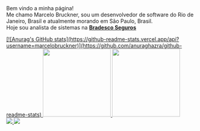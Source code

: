 <div align="left">
  Bem vindo a minha página!<br>
  Me chamo Marcelo Bruckner, sou um desenvolvedor de software do Rio de Janeiro, Brasil e atualmente morando em São Paulo, Brasil.<br>
  Hoje sou analista de sistemas na <b><a href="https://www.bradescoseguros.com.br/" target="_blank">Bradesco Seguros</a></b><p>
</div>
<div style="display: inline_block">
  <a href="https://github.com/marcelobruckner">
   [![Anurag's GitHub stats](https://github-readme-stats.vercel.app/api?username=marcelobruckner)](https://github.com/anuraghazra/github-readme-stats)
    <img height="180em" src="https://github-readme-stats.vercel.app/api?username=marcelobruckner&show_icons=true&include_all_commits=true"/>
    <img height="180em" src="https://github-readme-stats.vercel.app/api/top-langs/?username=marcelobruckner&layout=compact"/>
  </a>
</div>
  
<div> 
  <a href = "mailto:marcelobruckner@gmail.com" target="_blank">
      <img src="https://img.shields.io/badge/-Gmail-%23333?style=for-the-badge&logo=gmail&logoColor=white" target="_blank">
  </a>
  <a href="https://www.linkedin.com/in/marcelobruckner/" target="_blank">
    <img src="https://img.shields.io/badge/-LinkedIn-%230077B5?style=for-the-badge&logo=linkedin&logoColor=white" target="_blank">
  </a> 
</div>
